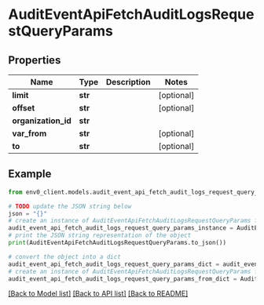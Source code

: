 # AuditEventApiFetchAuditLogsRequestQueryParams


## Properties

Name | Type | Description | Notes
------------ | ------------- | ------------- | -------------
**limit** | **str** |  | [optional] 
**offset** | **str** |  | [optional] 
**organization_id** | **str** |  | 
**var_from** | **str** |  | [optional] 
**to** | **str** |  | [optional] 

## Example

```python
from env0_client.models.audit_event_api_fetch_audit_logs_request_query_params import AuditEventApiFetchAuditLogsRequestQueryParams

# TODO update the JSON string below
json = "{}"
# create an instance of AuditEventApiFetchAuditLogsRequestQueryParams from a JSON string
audit_event_api_fetch_audit_logs_request_query_params_instance = AuditEventApiFetchAuditLogsRequestQueryParams.from_json(json)
# print the JSON string representation of the object
print(AuditEventApiFetchAuditLogsRequestQueryParams.to_json())

# convert the object into a dict
audit_event_api_fetch_audit_logs_request_query_params_dict = audit_event_api_fetch_audit_logs_request_query_params_instance.to_dict()
# create an instance of AuditEventApiFetchAuditLogsRequestQueryParams from a dict
audit_event_api_fetch_audit_logs_request_query_params_from_dict = AuditEventApiFetchAuditLogsRequestQueryParams.from_dict(audit_event_api_fetch_audit_logs_request_query_params_dict)
```
[[Back to Model list]](../README.md#documentation-for-models) [[Back to API list]](../README.md#documentation-for-api-endpoints) [[Back to README]](../README.md)


